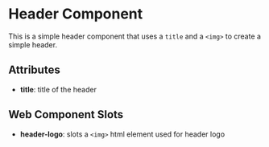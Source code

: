# Header Component

This is a simple header component that uses a `title` and a `<img>` to create a simple header.

## Attributes
- **title**: title of the header

## Web Component Slots
- **header-logo**: slots a `<img>` html element used for header logo